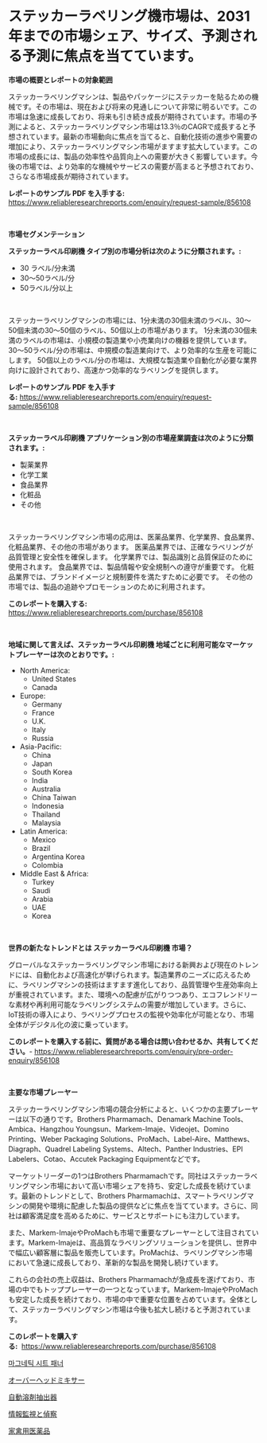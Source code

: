 <p><h1>ステッカーラベリング機市場は、2031年までの市場シェア、サイズ、予測される予測に焦点を当てています。</h1></p><p><strong>市場の概要とレポートの対象範囲</strong></p>
<p><p>ステッカーラベリングマシンは、製品やパッケージにステッカーを貼るための機械です。その市場は、現在および将来の見通しについて非常に明るいです。この市場は急速に成長しており、将来も引き続き成長が期待されています。市場の予測によると、ステッカーラベリングマシン市場は13.3％のCAGRで成長すると予想されています。最新の市場動向に焦点を当てると、自動化技術の進歩や需要の増加により、ステッカーラベリングマシン市場がますます拡大しています。この市場の成長には、製品の効率性や品質向上への需要が大きく影響しています。今後の市場では、より効率的な機械やサービスの需要が高まると予想されており、さらなる市場成長が期待されています。</p></p>
<p><strong>レポートのサンプル PDF を入手する:</strong> <a href="https://www.reliableresearchreports.com/enquiry/request-sample/856108">https://www.reliableresearchreports.com/enquiry/request-sample/856108</a></p>
<p>&nbsp;</p>
<p><strong>市場セグメンテーション</strong></p>
<p><strong>ステッカーラベル印刷機 タイプ別の市場分析は次のように分類されます。:</strong></p>
<p><ul><li>30 ラベル/分未満</li><li>30～50ラベル/分</li><li>50ラベル/分以上</li></ul></p>
<p>&nbsp;</p>
<p><p>ステッカーラベリングマシンの市場には、1分未満の30個未満のラベル、30〜50個未満の30〜50個のラベル、50個以上の市場があります。 1分未満の30個未満のラベルの市場は、小規模の製造業や小売業向けの機器を提供しています。 30〜50ラベル/分の市場は、中規模の製造業向けで、より効率的な生産を可能にします。 50個以上のラベル/分の市場は、大規模な製造業や自動化が必要な業界向けに設計されており、高速かつ効率的なラベリングを提供します。</p></p>
<p><strong>レポートのサンプル PDF を入手する:</strong>&nbsp;<a href="https://www.reliableresearchreports.com/enquiry/request-sample/856108">https://www.reliableresearchreports.com/enquiry/request-sample/856108</a></p>
<p>&nbsp;</p>
<p><strong> ステッカーラベル印刷機 アプリケーション別の市場産業調査は次のように分類されます。:</strong></p>
<p><ul><li>製薬業界</li><li>化学工業</li><li>食品業界</li><li>化粧品</li><li>その他</li></ul></p>
<p>&nbsp;</p>
<p><p>ステッカーラベリングマシン市場の応用は、医薬品業界、化学業界、食品業界、化粧品業界、その他の市場があります。 医薬品業界では、正確なラベリングが品質管理と安全性を確保します。 化学業界では、製品識別と品質保証のために使用されます。 食品業界では、製品情報や安全規制への遵守が重要です。 化粧品業界では、ブランドイメージと規制要件を満たすために必要です。 その他の市場では、製品の追跡やプロモーションのために利用されます。</p></p>
<p><strong>このレポートを購入する:</strong>&nbsp; <a href="https://www.reliableresearchreports.com/purchase/856108">https://www.reliableresearchreports.com/purchase/856108</a></p>
<p>&nbsp;</p>
<p><strong>地域に関して言えば、ステッカーラベル印刷機 地域ごとに利用可能なマーケットプレーヤーは次のとおりです。:</strong></p>
<p><ul>
    <li>
        North America:
        <ul>
            <li>United States</li>
            <li>Canada</li>
        </ul>
    </li>
    <li>
        Europe:
        <ul>
            <li>Germany</li>
            <li>France</li>
            <li>U.K.</li>
            <li>Italy</li>
            <li>Russia</li>
        </ul>
    </li>
    <li>
        Asia-Pacific:
        <ul>
            <li>China</li>
            <li>Japan</li>
            <li>South Korea</li>
            <li>India</li>
            <li>Australia</li>
            <li>China Taiwan</li>
            <li>Indonesia</li>
            <li>Thailand</li>
            <li>Malaysia</li>
        </ul>
    </li>
    <li>
        Latin America:
        <ul>
            <li>Mexico</li>
            <li>Brazil</li>
            <li>Argentina Korea</li>
            <li>Colombia</li>
        </ul>
    </li>
    <li>
        Middle East & Africa:
        <ul>
            <li>Turkey</li>
            <li>Saudi</li>
            <li>Arabia</li>
            <li>UAE</li>
            <li>Korea</li>
        </ul>
    </li>
    </ul></p>
<p>&nbsp;</p>
<p><strong>世界の新たなトレンドとは ステッカーラベル印刷機 市場？</strong></p>
<p><p>グローバルなステッカーラベリングマシン市場における新興および現在のトレンドには、自動化および高速化が挙げられます。製造業界のニーズに応えるために、ラベリングマシンの技術はますます進化しており、品質管理や生産効率向上が重視されています。また、環境への配慮が広がりつつあり、エコフレンドリーな素材や再利用可能なラベリングシステムの需要が増加しています。さらに、IoT技術の導入により、ラベリングプロセスの監視や効率化が可能となり、市場全体がデジタル化の波に乗っています。</p></p>
<p><strong>このレポートを購入する前に、質問がある場合は問い合わせるか、共有してください。</strong>- <a href="https://www.reliableresearchreports.com/enquiry/pre-order-enquiry/856108">https://www.reliableresearchreports.com/enquiry/pre-order-enquiry/856108</a></p>
<p>&nbsp;</p>
<p><strong>主要な市場プレーヤー</strong></p>
<p><p>ステッカーラベリングマシン市場の競合分析によると、いくつかの主要プレーヤーは以下の通りです。Brothers Pharmamach、Denamark Machine Tools、Ambica、Hangzhou Youngsun、Markem-Imaje、Videojet、Domino Printing、Weber Packaging Solutions、ProMach、Label-Aire、Matthews、Diagraph、Quadrel Labeling Systems、Altech、Panther Industries、EPI Labelers、Cotao、Accutek Packaging Equipmentなどです。</p><p>マーケットリーダーの1つはBrothers Pharmamachです。同社はステッカーラベリングマシン市場において高い市場シェアを持ち、安定した成長を続けています。最新のトレンドとして、Brothers Pharmamachは、スマートラベリングマシンの開発や環境に配慮した製品の提供などに焦点を当てています。さらに、同社は顧客満足度を高めるために、サービスとサポートにも注力しています。</p><p>また、Markem-ImajeやProMachも市場で重要なプレーヤーとして注目されています。Markem-Imajeは、高品質なラベリングソリューションを提供し、世界中で幅広い顧客層に製品を販売しています。ProMachは、ラベリングマシン市場において急速に成長しており、革新的な製品を開発し続けています。</p><p>これらの会社の売上収益は、Brothers Pharmamachが急成長を遂げており、市場の中でもトッププレーヤーの一つとなっています。Markem-ImajeやProMachも安定した成長を続けており、市場の中で重要な位置を占めています。全体として、ステッカーラベリングマシン市場は今後も拡大し続けると予測されています。</p></p>
<p><strong>このレポートを購入する:</strong>&nbsp;&nbsp;<a href="https://www.reliableresearchreports.com/purchase/856108">https://www.reliableresearchreports.com/purchase/856108</a></p>
<p><p><a href="https://github.com/JackieFauhey9089475/Market-Research-Report-List-1/blob/main/11254108126.md">마그네틱 시트 패너</a></p><p><a href="https://medium.com/@fabianhoncescu2022/%E3%82%AA%E3%83%BC%E3%83%90%E3%83%BC%E3%83%98%E3%83%83%E3%83%89%E3%83%9F%E3%82%AD%E3%82%B5%E3%83%BC%E3%83%9E%E3%83%BC%E3%82%B1%E3%83%83%E3%83%88-2031%E5%B9%B4%E3%81%BE%E3%81%A7%E3%81%AE%E5%8B%95%E5%90%91-%E4%BA%88%E6%B8%AC-%E7%AB%B6%E4%BA%89%E5%88%86%E6%9E%90-e41996f4cb0d">オーバーヘッドミキサー</a></p><p><a href="https://medium.com/@hugofirst21/%E8%87%AA%E5%8B%95%E6%BA%B6%E5%AA%92%E6%8A%BD%E5%87%BA%E8%A3%85%E7%BD%AE%E5%B8%82%E5%A0%B4%E8%A6%8F%E6%A8%A1-%E5%B8%82%E5%A0%B4%E5%B1%95%E6%9C%9B%E3%81%8A%E3%82%88%E3%81%B3%E5%B8%82%E5%A0%B4%E4%BA%88%E6%B8%AC-2024%E5%B9%B4%E3%81%8B%E3%82%892031%E5%B9%B4-3e33cb7749f7">自動溶剤抽出器</a></p><p><a href="https://github.com/nemesis2824/Market-Research-Report-List-1/blob/main/37267298824.md">情報監視と偵察</a></p><p><a href="https://github.com/vhemk0794148/Market-Research-Report-List-1/blob/main/74729358825.md">家禽用医薬品</a></p></p>